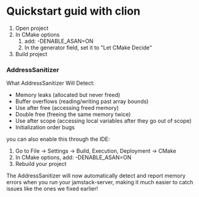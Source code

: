 # Quickstart guid with clion
1. Open project
2. In CMake options
    1. add: -DENABLE_ASAN=ON
    2. In the generator field, set it to "Let CMake Decide"
3. Build project

### AddressSanitizer

What AddressSanitizer Will Detect:
- Memory leaks (allocated but never freed)
- Buffer overflows (reading/writing past array bounds)
- Use after free (accessing freed memory)
- Double free (freeing the same memory twice)
- Use after scope (accessing local variables after they go out of scope)
- Initialization order bugs

you can also enable this through the IDE:
1. Go to File → Settings → Build, Execution, Deployment → CMake
2. In CMake options, add: -DENABLE_ASAN=ON
3. Rebuild your project

The AddressSanitizer will now automatically detect and report memory errors when you run your jamstack-server, making it much easier to catch issues like the ones we fixed earlier!
